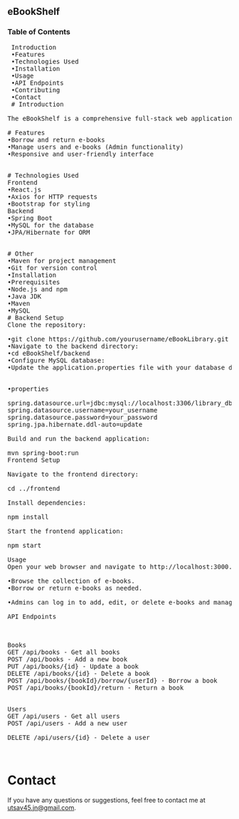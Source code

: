 
## eBookShelf
### Table of Contents
<pre>
 Introduction
 •Features
 •Technologies Used
 •Installation
 •Usage
 •API Endpoints
 •Contributing
 •Contact
 # Introduction

The eBookShelf is a comprehensive full-stack web application designed to manage e-books in a library setting. The system allows administrators to browse, borrow, and return e-books can add and manage the collection.

# Features
•Borrow and return e-books
•Manage users and e-books (Admin functionality)
•Responsive and user-friendly interface
<br>
# Technologies Used
Frontend
•React.js
•Axios for HTTP requests
•Bootstrap for styling
Backend
•Spring Boot
•MySQL for the database
•JPA/Hibernate for ORM
 <br>
# Other
•Maven for project management
•Git for version control
•Installation
•Prerequisites
•Node.js and npm
•Java JDK
•Maven
•MySQL
# Backend Setup
Clone the repository:

•git clone https://github.com/yourusername/eBookLibrary.git
•Navigate to the backend directory:
•cd eBookShelf/backend
•Configure MySQL database:
•Update the application.properties file with your database details:
 <br>
•properties

spring.datasource.url=jdbc:mysql://localhost:3306/library_db?serverTimezone=UTC
spring.datasource.username=your_username
spring.datasource.password=your_password
spring.jpa.hibernate.ddl-auto=update
 
Build and run the backend application:

mvn spring-boot:run
Frontend Setup
 
Navigate to the frontend directory:
 
cd ../frontend
 
Install dependencies:

npm install
 
Start the frontend application:

npm start
 
Usage
Open your web browser and navigate to http://localhost:3000.

•Browse the collection of e-books.
•Borrow or return e-books as needed.
 
•Admins can log in to add, edit, or delete e-books and manage user accounts.
 
API Endpoints

<br>
Books
GET /api/books - Get all books
POST /api/books - Add a new book
PUT /api/books/{id} - Update a book
DELETE /api/books/{id} - Delete a book
POST /api/books/{bookId}/borrow/{userId} - Borrow a book
POST /api/books/{bookId}/return - Return a book
<br>
Users
GET /api/users - Get all users
POST /api/users - Add a new user

DELETE /api/users/{id} - Delete a user


</pre>
# Contact
If you have any questions or suggestions, feel free to contact me at utsav45.jn@gmail.com.
